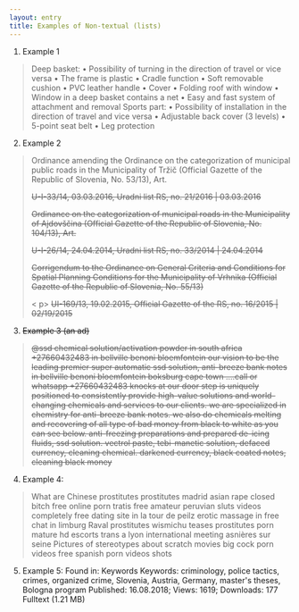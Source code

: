 ```yaml
---
layout: entry
title: Examples of Non-textual (lists)
---
```


1. Example 1

> Deep basket: • Possibility of turning in the direction of travel or vice versa • The frame is plastic • Cradle function • Soft removable cushion • PVC leather handle • Cover • Folding roof with window • Window in a deep basket contains a net • Easy and fast system of attachment and removal Sports part: • Possibility of installation in the direction of travel and vice versa • Adjustable back cover (3 levels) • 5-point seat belt • Leg protection

2. Example 2

> Ordinance amending the Ordinance on the categorization of municipal public roads in the Municipality of Tržič (Official Gazette of the Republic of Slovenia, No. 53/13), Art. </s> </p> <p> <s> U-I-33/14, 03.03.2016, Uradni list RS, no. 21/2016 | 03.03.2016 </s> </p> <p> <s> Ordinance on the categorization of municipal roads in the Municipality of Ajdovščina (Official Gazette of the Republic of Slovenia, No. 104/13), Art. </s> </p> <p> <s> U-I-26/14, 24.04.2014, Uradni list RS, no. 33/2014 | 24.04.2014 </s> </p> <p> <s> Corrigendum to the Ordinance on General Criteria and Conditions for Spatial Planning Conditions for the Municipality of Vrhnika (Official Gazette of the Republic of Slovenia, No. 55/13) </s> </p> < p> <s> UI-169/13, 19.02.2015, Official Gazette of the RS, no. 16/2015 | 02/19/2015

3. Example 3 (an ad)

> @ssd chemical solution/activation powder in south africa +27660432483 in bellville benoni bloemfontein our vision to be the leading premier super automatic ssd solution, anti-breeze bank notes in bellville benoni bloemfontein boksburg cape town ....call or whatsapp +27660432483 knocks at our door step is uniquely positioned to consistently provide high-value solutions and world-changing chemicals and services to our clients. we are specialized in chemistry for anti-breeze bank notes. we also do chemicals melting and recovering of all type of bad money from black to white as you can see below. anti-freezing preparations and prepared de-icing fluids, ssd solution. vectrol paste, tebi-manetic solution, defaced currency, cleaning chemical. darkened currency, black coated notes, cleaning black money </s>

4. Example 4:
> What are Chinese prostitutes prostitutes madrid asian rape closed bitch free online porn tratis free amateur peruvian sluts videos completely free dating site in la tour de peilz erotic massage in free chat in limburg Raval prostitutes wismichu teases prostitutes porn mature hd escorts trans a lyon international meeting asnières sur seine Pictures of stereotypes about scratch movies big cock porn videos free spanish porn videos shots

5. Example 5:
Found in: Keywords Keywords: criminology, police tactics, crimes, organized crime, Slovenia, Austria, Germany, master's theses, Bologna program Published: 16.08.2018; Views: 1619; Downloads: 177 Fulltext (1.21 MB)